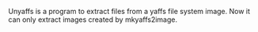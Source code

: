 Unyaffs is a program to extract files from a yaffs file system image. Now it can only extract images created by mkyaffs2image.